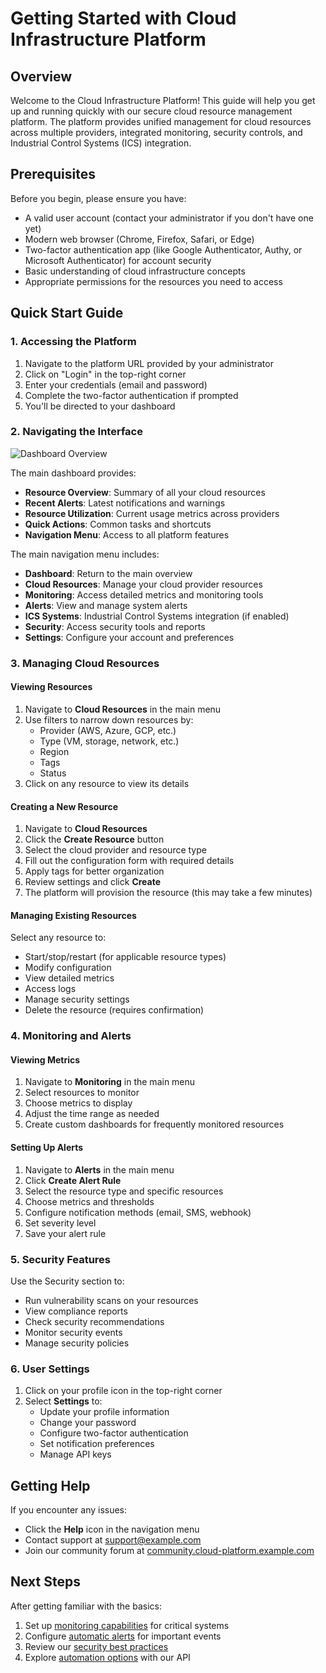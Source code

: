 # Getting Started with Cloud Infrastructure Platform

## Overview

Welcome to the Cloud Infrastructure Platform! This guide will help you get up and running quickly with our secure cloud resource management platform. The platform provides unified management for cloud resources across multiple providers, integrated monitoring, security controls, and Industrial Control Systems (ICS) integration.

## Prerequisites

Before you begin, please ensure you have:

- A valid user account (contact your administrator if you don't have one yet)
- Modern web browser (Chrome, Firefox, Safari, or Edge)
- Two-factor authentication app (like Google Authenticator, Authy, or Microsoft Authenticator) for account security
- Basic understanding of cloud infrastructure concepts
- Appropriate permissions for the resources you need to access

## Quick Start Guide

### 1. Accessing the Platform

1. Navigate to the platform URL provided by your administrator
2. Click on "Login" in the top-right corner
3. Enter your credentials (email and password)
4. Complete the two-factor authentication if prompted
5. You'll be directed to your dashboard

### 2. Navigating the Interface

![Dashboard Overview](/static/images/dashboard-overview.png)

The main dashboard provides:

- **Resource Overview**: Summary of all your cloud resources
- **Recent Alerts**: Latest notifications and warnings
- **Resource Utilization**: Current usage metrics across providers
- **Quick Actions**: Common tasks and shortcuts
- **Navigation Menu**: Access to all platform features

The main navigation menu includes:

- **Dashboard**: Return to the main overview
- **Cloud Resources**: Manage your cloud provider resources
- **Monitoring**: Access detailed metrics and monitoring tools
- **Alerts**: View and manage system alerts
- **ICS Systems**: Industrial Control Systems integration (if enabled)
- **Security**: Access security tools and reports
- **Settings**: Configure your account and preferences

### 3. Managing Cloud Resources

#### Viewing Resources

1. Navigate to **Cloud Resources** in the main menu
2. Use filters to narrow down resources by:
   - Provider (AWS, Azure, GCP, etc.)
   - Type (VM, storage, network, etc.)
   - Region
   - Tags
   - Status
3. Click on any resource to view its details

#### Creating a New Resource

1. Navigate to **Cloud Resources**
2. Click the **Create Resource** button
3. Select the cloud provider and resource type
4. Fill out the configuration form with required details
5. Apply tags for better organization
6. Review settings and click **Create**
7. The platform will provision the resource (this may take a few minutes)

#### Managing Existing Resources

Select any resource to:
- Start/stop/restart (for applicable resource types)
- Modify configuration
- View detailed metrics
- Access logs
- Manage security settings
- Delete the resource (requires confirmation)

### 4. Monitoring and Alerts

#### Viewing Metrics

1. Navigate to **Monitoring** in the main menu
2. Select resources to monitor
3. Choose metrics to display
4. Adjust the time range as needed
5. Create custom dashboards for frequently monitored resources

#### Setting Up Alerts

1. Navigate to **Alerts** in the main menu
2. Click **Create Alert Rule**
3. Select the resource type and specific resources
4. Choose metrics and thresholds
5. Configure notification methods (email, SMS, webhook)
6. Set severity level
7. Save your alert rule

### 5. Security Features

Use the Security section to:

- Run vulnerability scans on your resources
- View compliance reports
- Check security recommendations
- Monitor security events
- Manage security policies

### 6. User Settings

1. Click on your profile icon in the top-right corner
2. Select **Settings** to:
   - Update your profile information
   - Change your password
   - Configure two-factor authentication
   - Set notification preferences
   - Manage API keys

## Getting Help

If you encounter any issues:

- Click the **Help** icon in the navigation menu
- Contact support at support@example.com
- Join our community forum at [community.cloud-platform.example.com](https://community.cloud-platform.example.com)

## Next Steps

After getting familiar with the basics:

1. Set up [monitoring capabilities](/docs/architecture/architecture-overview.md) for critical systems
2. Configure [automatic alerts](/docs/user/alerts) for important events
3. Review our [security best practices](/docs/security/security-overview.md)
4. Explore [automation options](/docs/user/automation) with our API